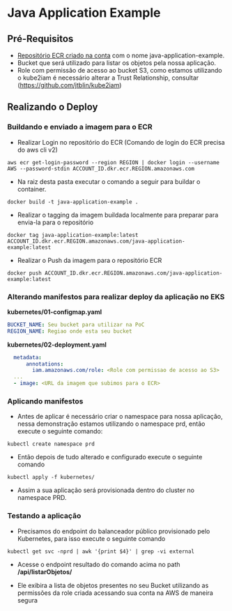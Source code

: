 # Java Application Example

## Pré-Requisitos

- [Repositório ECR criado na conta](https://docs.aws.amazon.com/pt_br/AmazonECR/latest/userguide/repository-create.html) com o nome java-application-example.
- Bucket que será utilizado para listar os objetos pela nossa aplicação.
- Role com permissão de acesso ao bucket S3, como estamos utilizando o kube2iam é necessário alterar a Trust Relationship, consultar (https://github.com/jtblin/kube2iam)

## Realizando o Deploy

### Buildando e enviado a imagem para o ECR

- Realizar Login no repositório do ECR (Comando de login do ECR precisa do aws cli v2)

```shell
aws ecr get-login-password --region REGION | docker login --username AWS --password-stdin ACCOUNT_ID.dkr.ecr.REGION.amazonaws.com
```

- Na raiz desta pasta executar o comando a seguir para buildar o container.

```shell
docker build -t java-application-example .
```

- Realizar o tagging da imagem buildada localmente para preparar para envia-la para o repositório

```shell
docker tag java-application-example:latest ACCOUNT_ID.dkr.ecr.REGION.amazonaws.com/java-application-example:latest
```

- Realizar o Push da imagem para o repositório ECR

```shell
docker push ACCOUNT_ID.dkr.ecr.REGION.amazonaws.com/java-application-example:latest
```

### Alterando manifestos para realizar deploy da aplicação no EKS

**kubernetes/01-configmap.yaml**

```yaml
BUCKET_NAME: Seu bucket para utilizar na PoC
REGION_NAME: Regiao onde esta seu bucket
```

**kubernetes/02-deployment.yaml**

```yaml
  metadata:
      annotations:
        iam.amazonaws.com/role: <Role com permissao de acesso ao S3>
  ...
  - image: <URL da imagem que subimos para o ECR>
```

### Aplicando manifestos

- Antes de aplicar é necessário criar o namespace para nossa aplicação, nessa demonstração estamos utilizando o namespace prd, então execute o seguinte comando:

```shell
kubectl create namespace prd
```

- Então depois de tudo alterado e configurado execute o seguinte comando

```shell
kubectl apply -f kubernetes/
```

- Assim a sua aplicação será provisionada dentro do cluster no namespace PRD.

### Testando a aplicação

- Precisamos do endpoint do balanceador público provisionado pelo Kubernetes, para isso execute o seguinte comando

```shell
kubectl get svc -nprd | awk '{print $4}' | grep -vi external
```

- Acesse o endpoint resultado do comando acima no path **/api/listarObjetos/**

- Ele exibira a lista de objetos presentes no seu Bucket utilizando as permissões da role criada acessando sua conta na AWS de maneira segura
